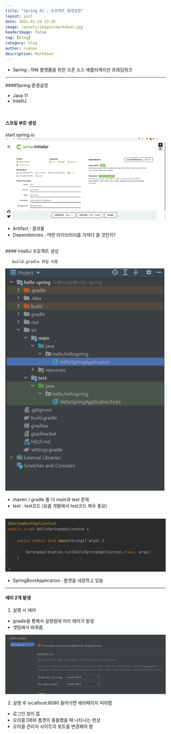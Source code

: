 ```yaml
---
title: "Spring 01 : 프로젝트 환경설정"
layout: post
date: 2021-01-24 23:30
image: /assets/images/markdown.jpg
headerImage: false
tag: [blog]
category: blog
author: nidoos
description: Markdown
---
```


- Spring : 자바 플랫폼을 위한 오픈 소스 애플리케이션 프레임워크

---

####Spring 환경설정
- Java 11
- IntelliJ

<br>

#### 스프링 부트 생성
start.spring.io
<img src = "/assets/blog/spring01.png" alt="spring01">
- Artifact : 결과물  
- Dependencies : 어떤 라이브러리를 가져다 쓸 것인지?

<br>
#### IntelliJ 프로젝트 생성

       build.gradle 파일 이용

<img src = "/assets/blog/spring01-1.png" alt="spring01-1">

- maven / gradle 둘 다 main과 test 존재
- test : test코드 (요즘 개발에서 test코드 매우 중요)
<br>

<img src = "/assets/blog/spring01-3.png" alt="spring01-3">

- SpringBootApplication : 톰캣을 내장하고 있음

---

#### 에러 2개 발생
1. 실행 시 에러
- gradle을 통해서 실행됨에 따라 에러가 발생
- 셋팅에서 바꿔줌
<img src = "/assets/blog/spring01-2.png" alt="spring01-2">

<br>

2. 실행 후 localhost:8080 들어가면 에러페이지 떠야함
- 로그인 창이 뜸
- 오라클 DB와 톰캣이 충돌했을 때 나타나는 현상
- 오라클 관리자 사이트의 포트를 변경해야 함
